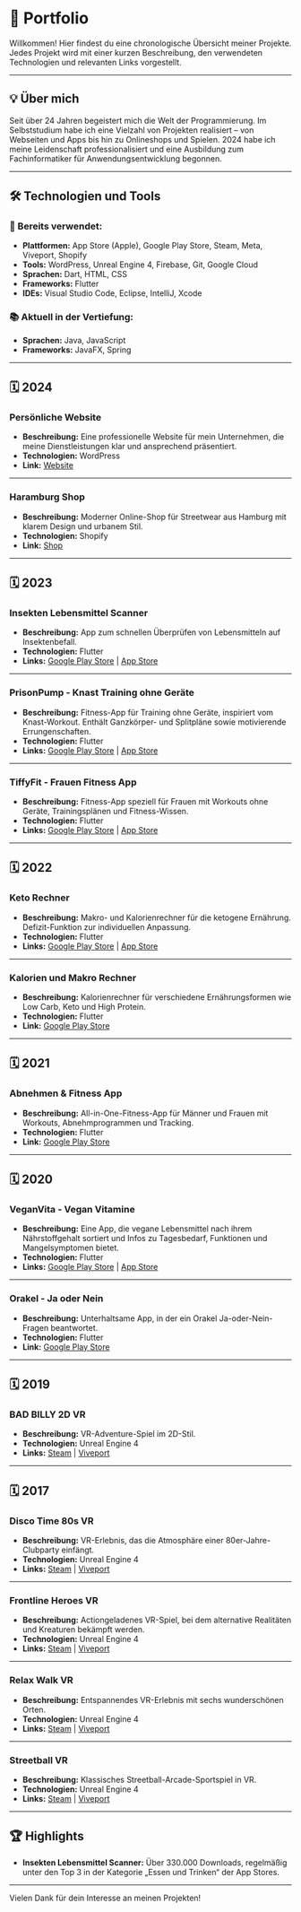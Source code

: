 # 📂 Portfolio

Willkommen! Hier findest du eine chronologische Übersicht meiner Projekte. Jedes Projekt wird mit einer kurzen Beschreibung, den verwendeten Technologien und relevanten Links vorgestellt.

---

## 💡 Über mich

Seit über 24 Jahren begeistert mich die Welt der Programmierung. Im Selbststudium habe ich eine Vielzahl von Projekten realisiert – von Webseiten und Apps bis hin zu Onlineshops und Spielen. 2024 habe ich meine Leidenschaft professionalisiert und eine Ausbildung zum Fachinformatiker für Anwendungsentwicklung begonnen.

---

## 🛠 Technologien und Tools

### 🚀 Bereits verwendet:
- **Plattformen:** App Store (Apple), Google Play Store, Steam, Meta, Viveport, Shopify
- **Tools:** WordPress, Unreal Engine 4, Firebase, Git, Google Cloud
- **Sprachen:** Dart, HTML, CSS
- **Frameworks:** Flutter
- **IDEs:** Visual Studio Code, Eclipse, IntelliJ, Xcode

### 📚 Aktuell in der Vertiefung:
- **Sprachen:** Java, JavaScript
- **Frameworks:** JavaFX, Spring

---

## 🗓️ 2024

### **Persönliche Website**
- **Beschreibung:** Eine professionelle Website für mein Unternehmen, die meine Dienstleistungen klar und ansprechend präsentiert.
- **Technologien:** WordPress  
- **Link:** [Website](https://marcel-bartecki.de/)

---

### **Haramburg Shop**
- **Beschreibung:** Moderner Online-Shop für Streetwear aus Hamburg mit klarem Design und urbanem Stil.  
- **Technologien:** Shopify  
- **Link:** [Shop](https://haramburg-store.de/)

---

## 🗓️ 2023

### **Insekten Lebensmittel Scanner**
- **Beschreibung:** App zum schnellen Überprüfen von Lebensmitteln auf Insektenbefall. 
- **Technologien:** Flutter  
- **Links:** [Google Play Store](https://play.google.com/store/apps/details?id=com.maba.insektenscanner) | [App Store](https://apps.apple.com/dk/app/insect-food-scanner/id6448891136)

---

### **PrisonPump - Knast Training ohne Geräte**
- **Beschreibung:** Fitness-App für Training ohne Geräte, inspiriert vom Knast-Workout. Enthält Ganzkörper- und Splitpläne sowie motivierende Errungenschaften.  
- **Technologien:** Flutter  
- **Links:** [Google Play Store](https://play.google.com/store/apps/details?id=com.maba.prisonpump) | [App Store](https://apps.apple.com/dk/app/prisonpump-prison-workouts/id1670025051)

---

### **TiffyFit - Frauen Fitness App**
- **Beschreibung:** Fitness-App speziell für Frauen mit Workouts ohne Geräte, Trainingsplänen und Fitness-Wissen.  
- **Technologien:** Flutter  
- **Links:** [Google Play Store](https://play.google.com/store/apps/details?id=com.maba.tiffyfit) | [App Store](https://apps.apple.com/dk/app/tiffyfit-women-fitness-app/id1670034879)

---

## 🗓️ 2022

### **Keto Rechner**
- **Beschreibung:** Makro- und Kalorienrechner für die ketogene Ernährung. Defizit-Funktion zur individuellen Anpassung.  
- **Technologien:** Flutter  
- **Links:** [Google Play Store](https://play.google.com/store/apps/details?id=com.maba.ketorechner) | [App Store](https://apps.apple.com/dk/app/keto-calculator/id1616861578)

---

### **Kalorien und Makro Rechner**
- **Beschreibung:** Kalorienrechner für verschiedene Ernährungsformen wie Low Carb, Keto und High Protein.  
- **Technologien:** Flutter  
- **Link:** [Google Play Store](https://play.google.com/store/apps/details?id=com.maba.kalorienrechner)

---

## 🗓️ 2021

### **Abnehmen & Fitness App**
- **Beschreibung:** All-in-One-Fitness-App für Männer und Frauen mit Workouts, Abnehmprogrammen und Tracking.  
- **Technologien:** Flutter  
- **Link:** [Google Play Store](https://play.google.com/store/apps/details?id=com.maba.aio_fitness)

---

## 🗓️ 2020

### **VeganVita - Vegan Vitamine**
- **Beschreibung:** Eine App, die vegane Lebensmittel nach ihrem Nährstoffgehalt sortiert und Infos zu Tagesbedarf, Funktionen und Mangelsymptomen bietet.  
- **Technologien:** Flutter  
- **Links:** [Google Play Store](https://play.google.com/store/apps/details?id=com.maba.veganvita) | [App Store](https://apps.apple.com/dk/app/veganvita-vegan-vitamins/id6447078245)

---

### **Orakel - Ja oder Nein**
- **Beschreibung:** Unterhaltsame App, in der ein Orakel Ja-oder-Nein-Fragen beantwortet.  
- **Technologien:** Flutter  
- **Link:** [Google Play Store](https://play.google.com/store/apps/details?id=com.maba.oracle)

---

## 🗓️ 2019

### **BAD BILLY 2D VR**
- **Beschreibung:** VR-Adventure-Spiel im 2D-Stil.  
- **Technologien:** Unreal Engine 4  
- **Links:** [Steam](https://store.steampowered.com/app/1026210/BAD_BILLY_2D_VR/) | [Viveport](https://www.viveport.com/apps/926fd4c1-e84a-42f6-9e6f-c98a3fe1d70f)

---

## 🗓️ 2017

### **Disco Time 80s VR**
- **Beschreibung:** VR-Erlebnis, das die Atmosphäre einer 80er-Jahre-Clubparty einfängt.  
- **Technologien:** Unreal Engine 4  
- **Links:** [Steam](https://store.steampowered.com/app/649880/Disco_Time_80s_VR/) | [Viveport](https://www.viveport.com/apps/1cb5f2e7-7d85-4fc4-85db-d9f41ec96729)

---

### **Frontline Heroes VR**
- **Beschreibung:** Actiongeladenes VR-Spiel, bei dem alternative Realitäten und Kreaturen bekämpft werden.  
- **Technologien:** Unreal Engine 4  
- **Links:** [Steam](https://store.steampowered.com/app/645330/Frontline_Heroes_VR/) | [Viveport](https://www.viveport.com/apps/9bb184c4-9262-47bd-a565-66c483b8d4e4)

---

### **Relax Walk VR**
- **Beschreibung:** Entspannendes VR-Erlebnis mit sechs wunderschönen Orten.  
- **Technologien:** Unreal Engine 4  
- **Links:** [Steam](https://store.steampowered.com/app/645340/Relax_Walk_VR/) | [Viveport](https://www.viveport.com/apps/d3c01585-9873-4a3b-b01b-a6183f2aed32)

---

### **Streetball VR**
- **Beschreibung:** Klassisches Streetball-Arcade-Sportspiel in VR.  
- **Technologien:** Unreal Engine 4  
- **Links:** [Steam](https://store.steampowered.com/app/644760/Streetball_VR/) | [Viveport](https://www.viveport.com/apps/7c8c388a-0a25-4f4a-93c6-370dc850cfca)

---

## 🏆 Highlights

- **Insekten Lebensmittel Scanner:** Über 330.000 Downloads, regelmäßig unter den Top 3 in der Kategorie „Essen und Trinken“ der App Stores.

---

Vielen Dank für dein Interesse an meinen Projekten!
